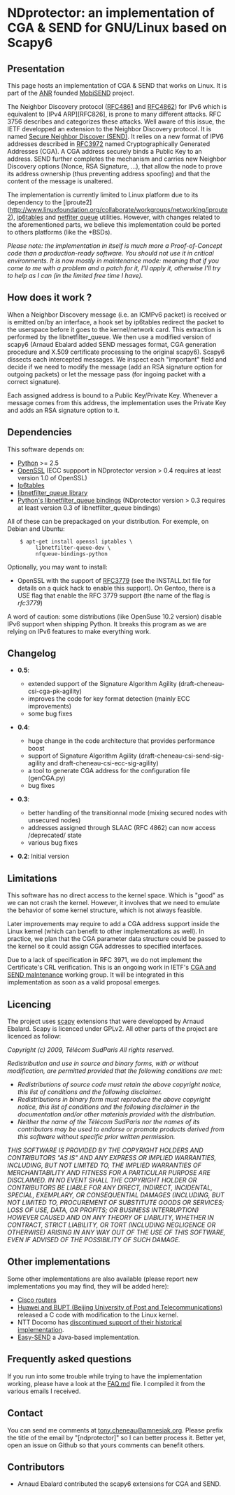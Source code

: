 NDprotector: an implementation of CGA & SEND for GNU/Linux based on Scapy6
==========================================================================

Presentation
------------

This page hosts an implementation of CGA & SEND  that works on Linux. It is
part of the [ANR](http://www.agence-nationale-recherche.fr/) founded
[MobiSEND](http://mobisend.org) project.

The Neighbor Discovery protocol ([RFC4861] and [RFC4862]) for IPv6 which is
equivalent to [IPv4 ARP][RFC826], is prone to many different attacks. RFC 3756
describes and categorizes these attacks.  Well aware of this issue, the IETF
developped an extension to the Neighbor Discovery protocol. It is named [Secure
Neighbor Discover (SEND)][RFC3971]. It relies on a new format of IPV6 addresses
described in [RFC3972] named Cryptographically Generated Addresses (CGA).  A
CGA address securely binds a Public Key to an address. SEND further completes
the mechanism and  carries new Neighbor Discovery options (Nonce, RSA
Signature, ...), that allow the node to prove its address ownership (thus
preventing address spoofing) and that the content of the message is unaltered.

The implementation is currently limited to Linux platform due to its dependency
to the [iproute2]
(http://www.linuxfoundation.org/collaborate/workgroups/networking/iproute2),
[ip6tables](http://www.netfilter.org/projects/iptables/index.html) and
[netfiter queue](http://www.netfilter.org/projects/libnetfilter_queue/index.html)
utilities.  However, with changes related to the aforementioned parts, we
believe this implementation could be ported to others platforms (like the *BSDs).

<em>Please note: the implementation in itself is much more a Proof-of-Concept
code than a production-ready software. You should not use it in critical
environments. It is now mostly in maintenance mode: meaning that if you come to
me with a problem and a patch for it, I'll apply it, otherwise I'll try to help
as I can (in the limited free time I have).</em>


How does it work ?
------------------

When a Neighbor Discovery message (i.e. an ICMPv6 packet) is received or is
emitted on/by an interface, a hook set by ip6tables redirect the packet to the
userspace before it goes to the kernel/network card. This extraction is
performed by the libnetfilter_queue. We then use a modified version of scapy6
(Arnaud Ebalard added SEND messages format, CGA generation procedure and X.509
certificate processing to the original scapy6). Scapy6 dissects each
intercepted messages. We inspect each "important" field and decide if we need
to modify the message (add an RSA signature option for outgoing packets) or let
the message pass (for ingoing packet with a correct signature).

Each assigned address is bound to a Public Key/Private Key. Whenever a message
comes from this address, the implementation uses the Private Key and adds an
RSA signature option to it.

Dependencies
------------

This software depends on:

  * [Python](http://python.org) >= 2.5
  * [OpenSSL](http://openssl.org) (ECC suppport in NDprotector version > 0.4 requires at least version 1.0 of OpenSSL)
  * [Ip6tables](http://www.netfilter.org/projects/iptables/index.html)
  * [libnetfilter_queue library](http://www.netfilter.org/projects/libnetfilter_queue/index.html)
  * [Python's libnetfilter_queue bindings](http://software.inl.fr/trac/wiki/nfqueue-bindings) (NDprotector version > 0.3 requires at least version 0.3 of libnetfilter_queue bindings)

All of these can be prepackaged on your distribution. For exemple, on Debian and Ubuntu:

		$ apt-get install openssl iptables \
		     libnetfilter-queue-dev \
		     nfqueue-bindings-python


Optionally, you may want to install:

* OpenSSL with the support of [RFC3779] (see the INSTALL.txt file for details
  on a quick hack to enable this support). On Gentoo, there is a USE flag that
  enable the RFC 3779 support (the name of the flag is *rfc3779*)

A word of caution: some distributions (like OpenSuse 10.2 version) disable IPv6
support when shipping Python. It breaks this program as we are relying on IPv6
features to make everything work.

Changelog
---------

* **0.5**:

	- extended support of the Signature Algorithm Agility (draft-cheneau-csi-cga-pk-agility)
	- improves the code for key format detection (mainly ECC improvements)
	- some bug fixes

* **0.4**:

	- huge change in the code architecture that provides performance boost
	- support of Signature Algorithm Agility (draft-cheneau-csi-send-sig-agility and draft-cheneau-csi-ecc-sig-agility)
	- a tool to generate CGA address for the configuration file (genCGA.py)
	- bug fixes

* **0.3**:

	- better handling of the transitionnal mode (mixing secured nodes with unsecured nodes)
	- addresses assigned through SLAAC (RFC 4862) can now access /deprecated/ state
	- various bug fixes

* **0.2**: Initial version

Limitations
-----------

This software has no direct access to the kernel space. Which is "good" as we
can not crash the kernel. However, it involves that we need to emulate the
behavior of some kernel structure, which is not always feasible.

Later improvements may require to add a CGA address support inside the Linux
kernel (which can benefit to other implementations as well). In practice, we
plan that the CGA parameter data structure could be passed to the kernel so it
could assign CGA addresses to specified interfaces.

Due to a lack of specification in RFC 3971, we do not implement the
Certificate's CRL verification. This is an ongoing work in IETF's [CGA and SEND
maIntenance](http://tools.ietf.org/wg/csi/) working group. It will be
integrated in this implementation as soon as a valid proposal emerges.

Licencing
---------

The project uses [scapy](http://www.secdev.org/projects/scapy/) extensions that were developped by Arnaud Ebalard. Scapy is licenced under GPLv2. All other parts of the project are licenced as follow:

<em>
Copyright (c) 2009, Télécom SudParis
All rights reserved.

Redistribution and use in source and binary forms, with or without modification, are permitted provided that the following conditions are met:
* Redistributions of source code must retain the above copyright notice, this list of conditions and the following disclaimer.
* Redistributions in binary form must reproduce the above copyright notice, this list of conditions and the following disclaimer in the documentation and/or other materials provided with the distribution.
* Neither the name of the Télécom SudParis nor the names of its contributors may be used to endorse or promote products derived from this software without specific prior written permission.

THIS SOFTWARE IS PROVIDED BY THE COPYRIGHT HOLDERS AND CONTRIBUTORS "AS IS" AND
ANY EXPRESS OR IMPLIED WARRANTIES, INCLUDING, BUT NOT LIMITED TO, THE IMPLIED
WARRANTIES OF MERCHANTABILITY AND FITNESS FOR A PARTICULAR PURPOSE ARE
DISCLAIMED. IN NO EVENT SHALL THE COPYRIGHT HOLDER OR CONTRIBUTORS BE LIABLE
FOR ANY DIRECT, INDIRECT, INCIDENTAL, SPECIAL, EXEMPLARY, OR CONSEQUENTIAL
DAMAGES (INCLUDING, BUT NOT LIMITED TO, PROCUREMENT OF SUBSTITUTE GOODS OR
SERVICES; LOSS OF USE, DATA, OR PROFITS; OR BUSINESS INTERRUPTION) HOWEVER
CAUSED AND ON ANY THEORY OF LIABILITY, WHETHER IN CONTRACT, STRICT LIABILITY,
OR TORT (INCLUDING NEGLIGENCE OR OTHERWISE) ARISING IN ANY WAY OUT OF THE USE
OF THIS SOFTWARE, EVEN IF ADVISED OF THE POSSIBILITY OF SUCH DAMAGE.
</em>


Other implementations
---------------------

Some other implementations are also available (please report new implementations you may find, they will be added here):

* [Cisco routers](http://www.cisco.com/en/US/docs/ios/ipv6/configuration/guide/ip6-first_hop_security_ps10591_TSD_Products_Configuration_Guide_Chapter.html)
* [Huawei and BUPT (Beijing University of Post and Telecommunications)](http://code.google.com/p/ipv6-send-cga/) released a C code with modification to the Linux kernel.
* NTT Docomo has [discontinued support of their historical implementation](http://www.docomolabs-usa.com/lab_opensource.html).
* [Easy-SEND](http://sourceforge.net/projects/easy-send/) a Java-based implementation.

Frequently asked questions
--------------------------

If you run into some trouble while trying to have the implementation working, please have a look at the [FAQ.md](FAQ.md) file. I compiled it from the various emails I received.

Contact
-------

You can send me comments at tony.cheneau@amnesiak.org. Please prefix the title
of the email by "[ndprotector]" so I can better process it. Better yet, open an
issue on Github so that yours comments can benefit others.

Contributors
------------

* Arnaud Ebalard contributed the scapy6 extensions for CGA and SEND.

[ARP]: https://tools.ietf.org/html/rfc826
[RFC3779]: https://tools.ietf.org/html/rfc3779
[RFC3971]: https://tools.ietf.org/html/rfc3971
[RFC3972]: https://tools.ietf.org/html/rfc3972
[RFC4861]: https://tools.ietf.org/html/rfc4861
[RFC4862]: https://tools.ietf.org/html/rfc4862
